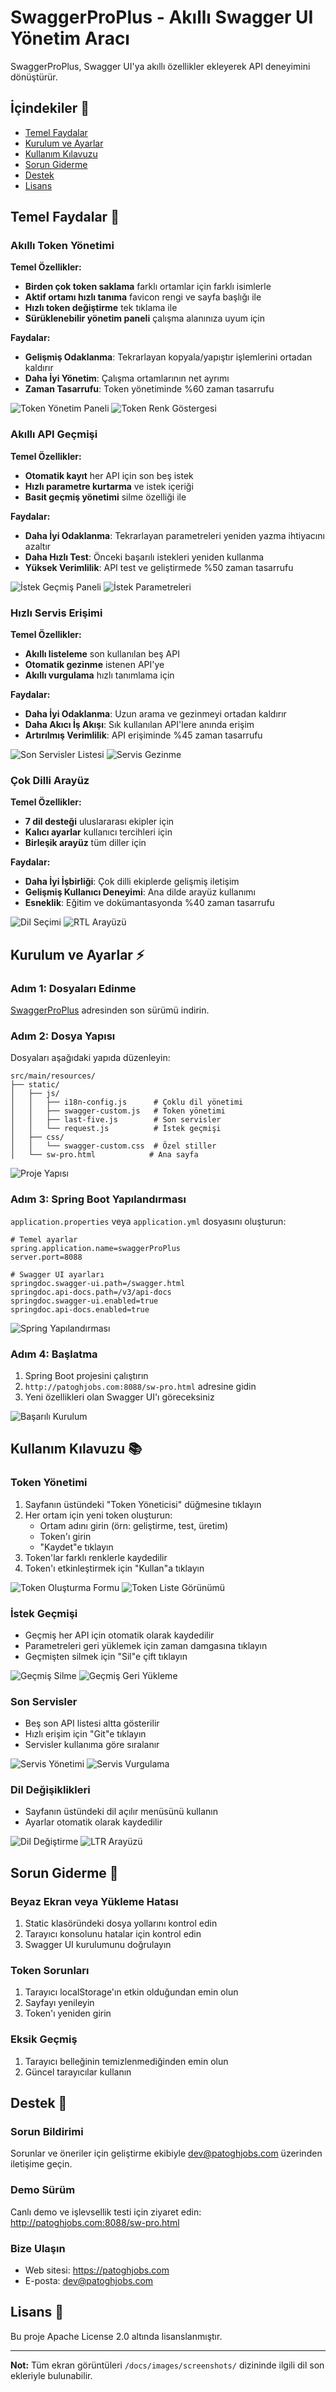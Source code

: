 # SwaggerProPlus - Akıllı Swagger UI Yönetim Aracı

SwaggerProPlus, Swagger UI'ya akıllı özellikler ekleyerek API deneyimini dönüştürür.

## İçindekiler 📑
- [Temel Faydalar](#temel-faydalar-)
- [Kurulum ve Ayarlar](#kurulum-ve-ayarlar-%EF%B8%8F)
- [Kullanım Kılavuzu](#kullanım-kılavuzu-)
- [Sorun Giderme](#sorun-giderme-)
- [Destek](#destek-)
- [Lisans](#lisans-)

## Temel Faydalar 🚀

### Akıllı Token Yönetimi
**Temel Özellikler:**
- **Birden çok token saklama** farklı ortamlar için farklı isimlerle
- **Aktif ortamı hızlı tanıma** favicon rengi ve sayfa başlığı ile
- **Hızlı token değiştirme** tek tıklama ile
- **Sürüklenebilir yönetim paneli** çalışma alanınıza uyum için

**Faydalar:**
- **Gelişmiş Odaklanma**: Tekrarlayan kopyala/yapıştır işlemlerini ortadan kaldırır
- **Daha İyi Yönetim**: Çalışma ortamlarının net ayrımı
- **Zaman Tasarrufu**: Token yönetiminde %60 zaman tasarrufu

![Token Yönetim Paneli](/docs/images/screenshots/token/token-manager-panel-tr.png)
![Token Renk Göstergesi](/docs/images/screenshots/token/token-color-indicator-tr.png)

### Akıllı API Geçmişi
**Temel Özellikler:**
- **Otomatik kayıt** her API için son beş istek
- **Hızlı parametre kurtarma** ve istek içeriği
- **Basit geçmiş yönetimi** silme özelliği ile

**Faydalar:**
- **Daha İyi Odaklanma**: Tekrarlayan parametreleri yeniden yazma ihtiyacını azaltır
- **Daha Hızlı Test**: Önceki başarılı istekleri yeniden kullanma
- **Yüksek Verimlilik**: API test ve geliştirmede %50 zaman tasarrufu

![İstek Geçmiş Paneli](/docs/images/screenshots/history/request-history-panel-tr.png)
![İstek Parametreleri](/docs/images/screenshots/history/request-parameters-tr.png)

### Hızlı Servis Erişimi
**Temel Özellikler:**
- **Akıllı listeleme** son kullanılan beş API
- **Otomatik gezinme** istenen API'ye
- **Akıllı vurgulama** hızlı tanımlama için

**Faydalar:**
- **Daha İyi Odaklanma**: Uzun arama ve gezinmeyi ortadan kaldırır
- **Daha Akıcı İş Akışı**: Sık kullanılan API'lere anında erişim
- **Artırılmış Verimlilik**: API erişiminde %45 zaman tasarrufu

![Son Servisler Listesi](/docs/images/screenshots/services/recent-services-list-tr.png)
![Servis Gezinme](/docs/images/screenshots/services/service-navigation-tr.png)

### Çok Dilli Arayüz
**Temel Özellikler:**
- **7 dil desteği** uluslararası ekipler için
- **Kalıcı ayarlar** kullanıcı tercihleri için
- **Birleşik arayüz** tüm diller için

**Faydalar:**
- **Daha İyi İşbirliği**: Çok dilli ekiplerde gelişmiş iletişim
- **Gelişmiş Kullanıcı Deneyimi**: Ana dilde arayüz kullanımı
- **Esneklik**: Eğitim ve dokümantasyonda %40 zaman tasarrufu

![Dil Seçimi](/docs/images/screenshots/language/language-dropdown-tr.png)
![RTL Arayüzü](/docs/images/screenshots/language/interface-rtl-tr.png)

## Kurulum ve Ayarlar ⚡️

### Adım 1: Dosyaları Edinme
[SwaggerProPlus](https://github.com/username/SwaggerProPlus/releases) adresinden son sürümü indirin.

### Adım 2: Dosya Yapısı
Dosyaları aşağıdaki yapıda düzenleyin:
```plaintext
src/main/resources/
├── static/
│   ├── js/
│   │   ├── i18n-config.js      # Çoklu dil yönetimi
│   │   ├── swagger-custom.js   # Token yönetimi
│   │   ├── last-five.js        # Son servisler
│   │   └── request.js          # İstek geçmişi
│   ├── css/
│   │   └── swagger-custom.css  # Özel stiller
│   └── sw-pro.html            # Ana sayfa
```

![Proje Yapısı](/docs/images/screenshots/setup/file-structure-tr.png)

### Adım 3: Spring Boot Yapılandırması
`application.properties` veya `application.yml` dosyasını oluşturun:
```properties
# Temel ayarlar
spring.application.name=swaggerProPlus
server.port=8088

# Swagger UI ayarları
springdoc.swagger-ui.path=/swagger.html
springdoc.api-docs.path=/v3/api-docs
springdoc.swagger-ui.enabled=true
springdoc.api-docs.enabled=true
```

![Spring Yapılandırması](/docs/images/screenshots/setup/spring-config-tr.png)

### Adım 4: Başlatma
1. Spring Boot projesini çalıştırın
2. `http://patoghjobs.com:8088/sw-pro.html` adresine gidin
3. Yeni özellikleri olan Swagger UI'ı göreceksiniz

![Başarılı Kurulum](/docs/images/screenshots/setup/successful-setup-tr.png)

## Kullanım Kılavuzu 📚

### Token Yönetimi
1. Sayfanın üstündeki "Token Yöneticisi" düğmesine tıklayın
2. Her ortam için yeni token oluşturun:
    - Ortam adını girin (örn: geliştirme, test, üretim)
    - Token'ı girin
    - "Kaydet"e tıklayın
3. Token'lar farklı renklerle kaydedilir
4. Token'ı etkinleştirmek için "Kullan"a tıklayın

![Token Oluşturma Formu](/docs/images/screenshots/token/token-creation-form-tr.png)
![Token Liste Görünümü](/docs/images/screenshots/token/token-list-view-tr.png)

### İstek Geçmişi
- Geçmiş her API için otomatik olarak kaydedilir
- Parametreleri geri yüklemek için zaman damgasına tıklayın
- Geçmişten silmek için "Sil"e çift tıklayın

![Geçmiş Silme](/docs/images/screenshots/history/history-deletion-tr.png)
![Geçmiş Geri Yükleme](/docs/images/screenshots/history/history-restore-tr.png)

### Son Servisler
- Beş son API listesi altta gösterilir
- Hızlı erişim için "Git"e tıklayın
- Servisler kullanıma göre sıralanır

![Servis Yönetimi](/docs/images/screenshots/services/service-management-tr.png)
![Servis Vurgulama](/docs/images/screenshots/services/service-highlight-tr.png)

### Dil Değişiklikleri
- Sayfanın üstündeki dil açılır menüsünü kullanın
- Ayarlar otomatik olarak kaydedilir

![Dil Değiştirme](/docs/images/screenshots/language/language-switch-tr.png)
![LTR Arayüzü](/docs/images/screenshots/language/interface-ltr-tr.png)

## Sorun Giderme 🔧

### Beyaz Ekran veya Yükleme Hatası
1. Static klasöründeki dosya yollarını kontrol edin
2. Tarayıcı konsolunu hatalar için kontrol edin
3. Swagger UI kurulumunu doğrulayın

### Token Sorunları
1. Tarayıcı localStorage'ın etkin olduğundan emin olun
2. Sayfayı yenileyin
3. Token'ı yeniden girin

### Eksik Geçmiş
1. Tarayıcı belleğinin temizlenmediğinden emin olun
2. Güncel tarayıcılar kullanın

## Destek 💬

### Sorun Bildirimi
Sorunlar ve öneriler için geliştirme ekibiyle dev@patoghjobs.com üzerinden iletişime geçin.

### Demo Sürüm
Canlı demo ve işlevsellik testi için ziyaret edin:
http://patoghjobs.com:8088/sw-pro.html

### Bize Ulaşın
- Web sitesi: https://patoghjobs.com
- E-posta: dev@patoghjobs.com

## Lisans 📝
Bu proje Apache License 2.0 altında lisanslanmıştır.

---

**Not:** Tüm ekran görüntüleri `/docs/images/screenshots/` dizininde ilgili dil son ekleriyle bulunabilir.
